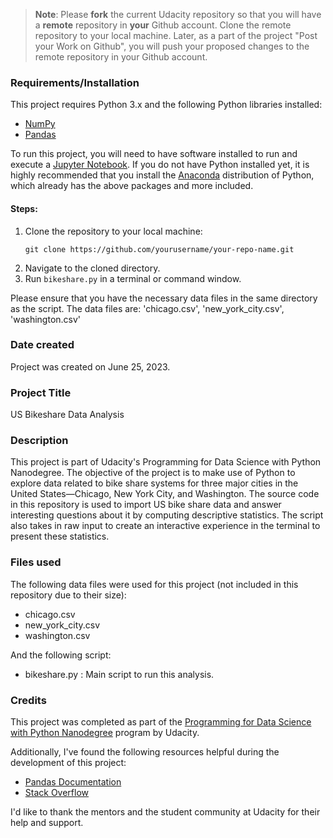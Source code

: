 >**Note**: Please **fork** the current Udacity repository so that you will have a **remote** repository in **your** Github account. Clone the remote repository to your local machine. Later, as a part of the project "Post your Work on Github", you will push your proposed changes to the remote repository in your Github account.

### Requirements/Installation

This project requires Python 3.x and the following Python libraries installed:

- [NumPy](http://www.numpy.org/)
- [Pandas](http://pandas.pydata.org/)

To run this project, you will need to have software installed to run and execute a [Jupyter Notebook](http://ipython.org/notebook.html). If you do not have Python installed yet, it is highly recommended that you install the [Anaconda](http://continuum.io/downloads) distribution of Python, which already has the above packages and more included.

#### Steps:
1. Clone the repository to your local machine:
    ```
    git clone https://github.com/yourusername/your-repo-name.git
    ```
2. Navigate to the cloned directory.
3. Run `bikeshare.py` in a terminal or command window.

Please ensure that you have the necessary data files in the same directory as the script. The data files are: 'chicago.csv', 'new_york_city.csv', 'washington.csv'

### Date created
Project was created on June 25, 2023.

### Project Title
US Bikeshare Data Analysis

### Description
This project is part of Udacity's Programming for Data Science with Python Nanodegree. The objective of the project is to make use of Python to explore data related to bike share systems for three major cities in the United States—Chicago, New York City, and Washington. The source code in this repository is used to import US bike share data and answer interesting questions about it by computing descriptive statistics. The script also takes in raw input to create an interactive experience in the terminal to present these statistics.

### Files used
The following data files were used for this project (not included in this repository due to their size):

- chicago.csv
- new_york_city.csv
- washington.csv

And the following script:

- bikeshare.py : Main script to run this analysis.

### Credits
This project was completed as part of the [Programming for Data Science with Python Nanodegree](https://www.udacity.com/course/programming-for-data-science-nanodegree--nd104) program by Udacity.

Additionally, I've found the following resources helpful during the development of this project:

- [Pandas Documentation](https://pandas.pydata.org/docs/)
- [Stack Overflow](https://stackoverflow.com/)

I'd like to thank the mentors and the student community at Udacity for their help and support.